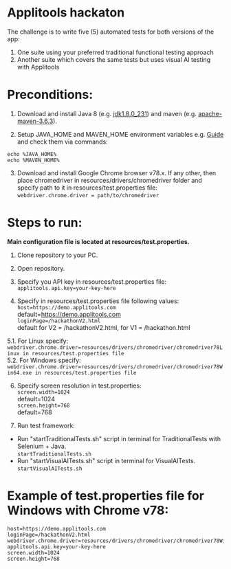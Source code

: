 # Applitools hackaton

The challenge is to write five (5) automated tests for both versions of the app:

1. One suite using your preferred traditional functional testing approach
2. Another suite which covers the same tests but uses visual AI testing with Applitools

# Preconditions:
1. Download and install Java 8 (e.g. [jdk1.8.0_231](https://java.com/ru/download/)) and maven (e.g. [apache-maven-3.6.3](https://maven.apache.org/download.cgi)).<br>

2. Setup JAVA_HOME and MAVEN_HOME environment variables e.g. [Guide](https://confluence.atlassian.com/doc/setting-the-java_home-variable-in-windows-8895.html) and check them via commands:
```
echo %JAVA_HOME%
echo %MAVEN_HOME%
```
3. Download and install Google Chrome browser v78.x.
If any other, then place chromedriver in resources/drivers/chromedriver folder and specify path to it in resources/test.properties file:<br>
```webdriver.chrome.driver = path/to/chromedriver```

# Steps to run:
**Main configuration file is located at resources/test.properties.**

1. Clone repository to your PC.

2. Open repository.

3. Specify you API key in resources/test.properties file:<br>
```applitools.api.key=your-key-here```

4. Specify in resources/test.properties file following values:<br>
 ```host=https://demo.applitools.com```<br>
 default=https://demo.applitools.com<br>
```loginPage=/hackathonV2.html```<br>
default for V2 = /hackathonV2.html, for V1 = /hackathon.html<br>

5.1. For Linux specify:<br>
```webdriver.chrome.driver=resources/drivers/chromedriver/chromedriver78Linux in resources/test.properties file```<br>
5.2. For Windows specify:<br>
```webdriver.chrome.driver=resources/drivers/chromedriver/chromedriver78Win64.exe in resources/test.properties file```<br>

6. Specify screen resolution in test.properties:<br>
```screen.width=1024```<br>
default=1024<br>
```screen.height=768```<br>
default=768

7. Run test framework:<br>
- Run "startTraditionalTests.sh" script in terminal for TraditionalTests with Selenium + Java.<br>
```startTraditionalTests.sh```
- Run "startVisualAITests.sh" script in terminal for VisualAITests.<br>
```startVisualAITests.sh```

# Example of test.properties file for Windows with Chrome v78:

```
host=https://demo.applitools.com
loginPage=/hackathonV2.html
webdriver.chrome.driver=resources/drivers/chromedriver/chromedriver78Win64.exe
applitools.api.key=your-key-here
screen.width=1024
screen.height=768
```
